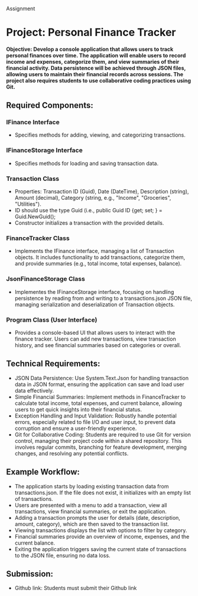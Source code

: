 Assignment
# Project: Personal Finance Tracker
#### Objective: Develop a console application that allows users to track personal finances over time. The application will enable users to record income and expenses, categorize them, and view summaries of their financial activity. Data persistence will be achieved through JSON files, allowing users to maintain their financial records across sessions.  The project also requires students to use collaborative coding practices using Git.

## Required Components:
### IFinance Interface
- Specifies methods for adding, viewing, and categorizing transactions.
### IFinanceStorage Interface
- Specifies methods for loading and saving transaction data.
### Transaction Class
- Properties: Transaction ID (Guid), Date (DateTime), Description (string), Amount (decimal), Category (string, e.g., "Income", "Groceries", "Utilities").
-  ID should use the type Guid (i.e., public Guid ID {get; set; } = Guid.NewGuid();
- Constructor initializes a transaction with the provided details.
### FinanceTracker Class
- Implements the IFinance interface, managing a list of Transaction objects. It includes functionality to add transactions, categorize them, and provide summaries (e.g., total income, total expenses, balance).
### JsonFinanceStorage Class
- Implementes the IFinanceStorage interface, focusing on handling persistence by reading from and writing to a transactions.json JSON file, managing serialization and deserialization of Transaction objects.
### Program Class (User Interface)
- Provides a console-based UI that allows users to interact with the finance tracker. Users can add new transactions, view transaction history, and see financial summaries based on categories or overall.

## Technical Requirements:
- JSON Data Persistence: Use System.Text.Json for handling transaction data in JSON format, ensuring the application can save and load user data effectively.
- Simple Financial Summaries: Implement methods in FinanceTracker to calculate total income, total expenses, and current balance, allowing users to get quick insights into their financial status.
- Exception Handling and Input Validation: Robustly handle potential errors, especially related to file I/O and user input, to prevent data corruption and ensure a user-friendly experience.
- Git for Collaborative Coding: Students are required to use Git for version control, managing their project code within a shared repository. This involves regular commits, branching for feature development, merging changes, and resolving any potential conflicts.

## Example Workflow:
- The application starts by loading existing transaction data from transactions.json. If the file does not exist, it initializes with an empty list of transactions.
- Users are presented with a menu to add a transaction, view all transactions, view financial summaries, or exit the application.
- Adding a transaction prompts the user for details (date, description, amount, category), which are then saved to the transaction list.
- Viewing transactions displays the list with options to filter by category.
- Financial summaries provide an overview of income, expenses, and the current balance.
- Exiting the application triggers saving the current state of transactions to the JSON file, ensuring no data loss.

## Submission:

- Github link: Students must submit their Github link
